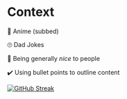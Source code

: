 # Context

👹  Anime (subbed)

🙄  Dad Jokes

💙  Being generally _nice_ to people

✔️  Using bullet points to outline content

[![GitHub Streak](https://github-readme-streak-stats.herokuapp.com?user=collinmcneese&theme=github-dark-blue)](https://github.com/DenverCoder1/github-readme-streak-stats)
